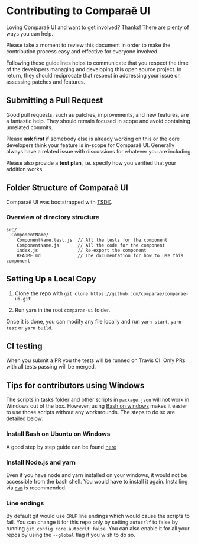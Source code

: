 # Contributing to Comparaê UI

Loving Comparaê UI and want to get involved? Thanks! There are plenty of ways
you can help.

Please take a moment to review this document in order to make the contribution
process easy and effective for everyone involved.

Following these guidelines helps to communicate that you respect the time of
the developers managing and developing this open source project. In return,
they should reciprocate that respect in addressing your issue or assessing
patches and features.

## Submitting a Pull Request

Good pull requests, such as patches, improvements, and new features, are a
fantastic help. They should remain focused in scope and avoid containing
unrelated commits.

Please **ask first** if somebody else is already working on this or the core
developers think your feature is in-scope for Comparaê UI. Generally always
have a related issue with discussions for whatever you are including.

Please also provide a **test plan**, i.e. specify how you verified that your
addition works.

## Folder Structure of Comparaê UI

Comparaê UI was bootstrapped with [TSDX](https://github.com/palmerhq/tsdx).

### Overview of directory structure

```
src/
  ComponentName/
    ComponentName.test.js  // All the tests for the component
    ComponentName.js       // All the code for the component
    index.js               // Re-export the component
    README.md              // The documentation for how to use this component
```

## Setting Up a Local Copy

1. Clone the repo with `git clone https://github.com/comparae/comparae-ui.git`

2. Run `yarn` in the root `comparae-ui` folder.

Once it is done, you can modify any file locally and run `yarn start`,
`yarn test` or `yarn build`.

## CI testing

When you submit a PR you the tests will be runned on Travis CI. Only PRs with
all tests passing will be merged.

## Tips for contributors using Windows

The scripts in tasks folder and other scripts in `package.json` will not work
in Windows out of the box. However, using [Bash on windows](https://msdn.microsoft.com/en-us/commandline/wsl/about)
makes it easier to use those scripts without any workarounds. The steps to do so are detailed below:

### Install Bash on Ubuntu on Windows

A good step by step guide can be found [here](https://www.howtogeek.com/249966/how-to-install-and-use-the-linux-bash-shell-on-windows-10)

### Install Node.js and yarn

Even if you have node and yarn installed on your windows, it would not be
accessible from the bash shell. You would have to install it again. Installing
via [`nvm`](https://github.com/creationix/nvm#install-script) is recommended.

### Line endings

By default git would use `CRLF` line endings which would cause the scripts to
fail. You can change it for this repo only by setting `autocrlf` to false by
running `git config core.autocrlf false`. You can also enable it for all your
repos by using the `--global` flag if you wish to do so.
